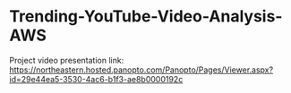 # Trending-YouTube-Video-Analysis-AWS

Project video presentation link: https://northeastern.hosted.panopto.com/Panopto/Pages/Viewer.aspx?id=29e44ea5-3530-4ac6-b1f3-ae8b0000192c 
